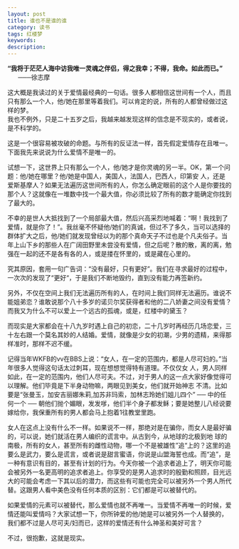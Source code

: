 ```yaml
---
layout: post
title: 谁也不是谁的谁
category: 读书
tags: 红楼梦
keywords: 
description: 
---
```


__“我将于茫茫人海中访我唯一灵魂之伴侣，得之我幸；不得，我命。如此而已。”__ &nbsp;&nbsp;&nbsp;&nbsp;&nbsp;&nbsp;───徐志摩

这大概是我读过的关于爱情最经典的一句话。很多人都相信这世间有一个人，而且只有那么一个人，他/她在那里等着我们。可以肯定的说，所有的人都曾经做过这样的梦。  
我也不例外，只是二十五岁之后，我越来越发现这样的信念是不现实的，或者说，是不科学的。

这是一个很容易被攻破的命题。与所有的反证法一样，首先假定爱情存在且唯一。下面我先来说说为什么爱情不是唯一的。

试想一下，这世界上只有那么一个人，他/她才是你灵魂的另一半。OK，第一个问题：他/她在哪里？他/她是中国人，美国人，法国人，巴西人，印第安 人，还是爱斯基摩人？如果无法遍历这世间所有的人，你怎么确定眼前的这个人是你要找的那个人？这就像在一堆数中找一个最大值，你必须比较了所有的数才能确定你找到了最大的。

不幸的是世人大抵找到了一个局部最大值，然后兴高采烈地喊着：“啊！我找到了爱情，就是你了！”。我丝毫不怀疑他/她们的真诚，但过不了多久，当可以选择的群体扩大之后，他/她们就发现曾经以为的那个真命天子不过也是个凡夫俗子。当年上山下乡的那些人在广阔田野里未尝没有爱情，但之后呢？散的散，离的离，勉强在一起的还不是各有各的人，或是搂在怀里的，或是藏在心里的。

究其原因，套用一句广告词：“没有最好，只有更好”。我们在寻求最好的过程中，一次次的发现了“更好“，于是我们不断地毁约，直到没有能力再签新约。

另外，不仅在空间上我们无法遍历所有的人，在时间上我们同样无法遍历。谁说不能姐弟恋？谁敢说那个八十多岁的诺贝尔奖获得者和他的二八娇妻之间没有爱情？而我又为什么不可以爱上一个远古的孤魂，或是，红楼中的黛玉？

而现实是大家都会在十八九岁时遇上自己的初恋，二十几岁时再经历几场恋爱，三十左右跟一个莫名其妙的人结婚。爱情，就像是少女的初潮，少男的遗精，来得那样准时，那样不迟不缓。

记得当年WKFB的vv在BBS上说：“女人，在一定的范围内，都是人尽可妇的。”当年很多人觉得这句话太过刺耳，现在想想觉得特有道理。不仅仅女 人，男人同样如此，在一定的范围内，他们人尽可夫。不过，对于男人的这一点大家好像觉得可以理解。他们毕竟是下半身动物嘛，两眼见到美女，他们就开始神志 不清。比如要是“张曼玉，加安吉丽娜朱莉,加苏非玛索，加林志玲她们姐儿四个” ── 中的任何一个 ── 朝他们抛个媚眼，发发嗲，他们半个身子都发稣；要是她整儿八经说要嫁给你，我保重所有的男人都会马上抱着1往教堂里跑。

女人在这点上没有什么不一样。如果说不一样，那绝对是在骗你，而女人是最好骗的，可以说，她们就活在男人编织的谎言中。从古到今，从地球的北极到地 球的南极，所有的女人，甚至所有的雌性动物，哪一个不是被雄性”追“上的？这里的追要么是武力，要么是谎言，或者说是甜言蜜语，你说是山盟海誓也成。而“追”，是一种有意识有目的，甚至有计划的行为。今天你被一个追求者追上了，明天你可能会被另外一名更高明的追求者追上。你享受的是男人追求时的殷勤和照顾，目光远大的可能会考虑一下其以后的潜力，而这些有可能也完全可以被另外一个男人所代替。这跟男人看中美色没有任何本质的区别：它们都是可以被替代的。

如果爱情的元素可以被替代，那么爱情也就不再唯一。当爱情不再唯一的时候，爱情还能叫爱情吗？大家试想一下，你所钟爱的他/她是可以被另外一个人替换的，我们都不过是人尽可夫/妇而已，这样的爱情还有什么神圣和美好可言？

不过，很抱歉，这就是现实。

